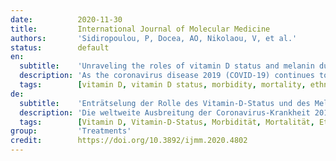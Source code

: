 ```yaml
---
date:          2020-11-30
title:         International Journal of Molecular Medicine
authors:       'Sidiropoulou, P, Docea, AO, Nikolaou, V, et al.'
status:        default
en:
  subtitle:    'Unraveling the roles of vitamin D status and melanin during Covid‑19'
  description: 'As the coronavirus disease 2019 (COVID‑19) continues to spread worldwide, it has become evident that the morbidity and mortality rates clearly vary across nations. Although several factors may account for this disparity, striking differences within and between populations indicate that ethnicity might impact COVID‑19 clinical outcomes, reflecting the ’color of disease’. Therefore, the role of key biological variables that could interplay with viral spreading and severity indices has attracted increasing attention, particularly among non‑Caucasian populations. Although the links between vitamin D status and the incidence and severity of COVID-19 remain elusive, several lines of emerging evidence suggest that vitamin D signaling, targeting several immune‑mediated pathways, may offer potential benefits at different stages of SARS-CoV-2 infection. Given that the vitamin D status is modulated by several intrinsic and extrinsic factors, including skin type (pigmentation), melanin polymers may also play a role in variable COVID‑19 outcomes among diverse population settings. Moreover, apart from the well‑known limiting effects of melanin on the endogenous production of vitamin D, the potential crosstalk between the pigmentary and immune system may also require special attention concerning the current pandemic. The present review article aimed to shed light on a range of mostly overlooked host factors, such as vitamin D status and melanin pigments, that may influence the course and outcome of COVID‑19.'
  tags:        [vitamin D, vitamin D status, morbidity, mortality, ethnicity]
de:
  subtitle:    'Enträtselung der Rolle des Vitamin-D-Status und des Melanins bei Covid-19'
  description: 'Die weltweite Ausbreitung der Coronavirus-Krankheit 2019 (COVID-19) hat gezeigt, dass die Morbiditäts- und Mortalitätsraten in den einzelnen Ländern deutlich variieren. Obwohl mehrere Faktoren für diese Disparität verantwortlich sein können, deuten die auffälligen Unterschiede innerhalb und zwischen Populationen darauf hin, dass die ethnische Zugehörigkeit einen Einfluss auf die klinischen Ergebnisse von COVID-19 haben könnte, was die "Farbe der Krankheit" widerspiegelt. Daher hat die Rolle biologischer Schlüsselvariablen, die mit den Indizes für die virale Ausbreitung und den Schweregrad der Erkrankung zusammenspielen könnten, zunehmende Aufmerksamkeit auf sich gezogen, insbesondere bei nicht-kaukasischen Bevölkerungsgruppen. Obwohl die Zusammenhänge zwischen dem Vitamin-D-Status und dem Auftreten und dem Schweregrad von COVID-19 nach wie vor schwer zu erkennen sind, deuten mehrere neue Erkenntnisse darauf hin, dass die Vitamin-D-Signalgebung, die auf verschiedene immunvermittelte Signalwege abzielt, in verschiedenen Stadien der SARS-CoV-2-Infektion potenzielle Vorteile bieten könnte. Da der Vitamin-D-Status durch verschiedene intrinsische und extrinsische Faktoren, einschließlich des Hauttyps (Pigmentierung), moduliert wird, könnten Melaninpolymere auch eine Rolle bei den unterschiedlichen COVID-19-Ergebnissen in verschiedenen Bevölkerungsgruppen spielen. Abgesehen von den bekannten begrenzenden Effekten von Melanin auf die endogene Vitamin-D-Produktion muss bei der aktuellen Pandemie auch die potenzielle Wechselwirkung zwischen Pigmentierung und Immunsystem besonders beachtet werden. Der vorliegende Übersichtsartikel zielt darauf ab, eine Reihe von meist übersehenen Wirtsfaktoren wie den Vitamin-D-Status und die Melaninpigmente zu beleuchten, die den Verlauf und das Ergebnis von COVID-19 beeinflussen können.' 
  tags:        [Vitamin D, Vitamin-D-Status, Morbidität, Mortalität, Ethnizität]
group:         'Treatments'
credit:        https://doi.org/10.3892/ijmm.2020.4802
---
```

